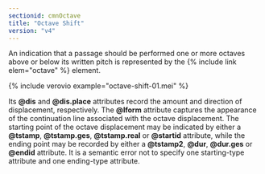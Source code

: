 ```yaml
---
sectionid: cmnOctave
title: "Octave Shift"
version: "v4"
---
```


An indication that a passage should be performed one or more octaves above or below its written pitch is represented by the {% include link elem="octave" %} element.

{% include verovio example="octave-shift-01.mei" %}

Its **@dis** and **@dis.place** attributes record the amount and direction of displacement, respectively. The **@lform** attribute captures the appearance of the continuation line associated with the octave displacement. The starting point of the octave displacement may be indicated by either a **@tstamp**, **@tstamp.ges**, **@tstamp.real** or **@startid** attribute, while the ending point may be recorded by either a **@tstamp2**, **@dur**, **@dur.ges** or **@endid** attribute. It is a semantic error not to specify one starting-type attribute and one ending-type attribute.

